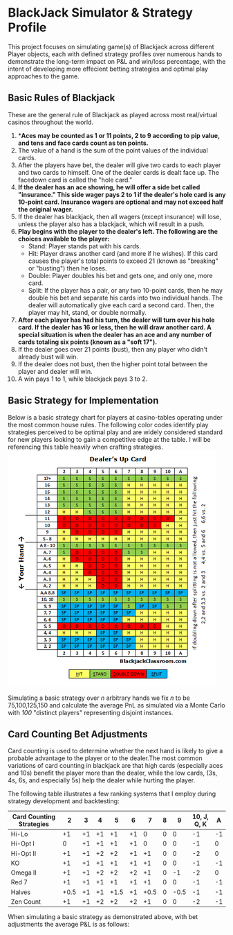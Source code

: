 # BlackJack Simulator & Strategy Profile
This project focuses on simulating game(s) of Blackjack across different Player objects, each with defined strategy profiles over numerous hands to demonstrate the long-term impact on P&L and win/loss percentage, with the intent of developing more effecient betting strategies and optimal play approaches to the game. 

## Basic Rules of Blackjack
These are the general rule of Blackjack as played across most real/virtual casinos throughout the world. <br/>

1. ***Aces may be counted as 1 or 11 points, 2 to 9 according to pip value, and tens and face cards count as ten points.**
2. The value of a hand is the sum of the point values of the individual cards.
3. After the players have bet, the dealer will give two cards to each player and two cards to himself. One of the dealer cards is dealt face up. The facedown card is called the "hole card."
4. **If the dealer has an ace showing, he will offer a side bet called "insurance." This side wager pays 2 to 1 if the dealer's hole card is any 10-point card. Insurance wagers are optional and may not exceed half the original wager.**
5. If the dealer has blackjack, then all wagers (except insurance) will lose, unless the player also has a blackjack, which will result in a push. 
6. **Play begins with the player to the dealer's left. The following are the choices available to the player:** 
    - Stand: Player stands pat with his cards.
    - Hit: Player draws another card (and more if he wishes). If this card causes the player's total points to exceed 21 (known as  "breaking" or "busting") then he loses.
    - Double: Player doubles his bet and gets one, and only one, more card.
    - Split: If the player has a pair, or any two 10-point cards, then he may double his bet and separate his cards into two individual hands. The dealer will automatically give each card a second card. Then, the player may hit, stand, or double normally.
7. **After each player has had his turn, the dealer will turn over his hole card. If the dealer has 16 or less, then he will draw another card. A special situation is when the dealer has an ace and any number of cards totaling six points (known as a "soft 17").**
8. If the dealer goes over 21 points (bust), then any player who didn't already bust will win.
9. If the dealer does not bust, then the higher point total between the player and dealer will win.
10. A win pays 1 to 1, while blackjack pays 3 to 2. 

## Basic Strategy for Implementation
Below is a basic strategy chart for players at casino-tables operating under the most common house rules. The following color codes identify play strategies perceived to be optimal play and are widely considered standard for new players looking to gain a competitive edge at the table. I will be referencing this table heavily when crafting strategies.  <br/>
!['SimpleStrategy'](https://github.com/Raj9898/BlackJack_Simulator/blob/master/_misc_/Blackjack-Basic-Strategy-Chart.png) <br/> 

Simulating a basic strategy over *n* arbitrary hands we fix *n* to be 75,100,125,150 and calculate the average PnL as simulated via a Monte Carlo with *100* "distinct players" representing disjoint instances. 


## Card Counting Bet Adjustments
Card counting is used to determine whether the next hand is likely to give a probable advantage to the player or to the dealer.The most common variations of card counting in blackjack are that high cards (especially aces and 10s) benefit the player more than the dealer, while the low cards, (3s, 4s, 6s, and especially 5s) help the dealer while hurting the player.

The following table illustrates a few ranking systems that I employ during strategy development and backtesting:

Card Counting Strategies | 2 | 3 | 4 | 5 | 6 | 7 | 8 | 9 | 10, J, Q, K | A
--- | --- | --- | --- | --- | --- | --- | --- | --- | --- | --- 
Hi-Lo | +1 | +1 | +1 | +1 | +1 | 0 | 0 | 0 | -1 | -1 
Hi-Opt I | 0 | +1 | +1 | +1 | +1 | 0 | 0 | 0 | -1 | 0 
Hi-Opt II | +1 | +1 | +2 | +2 | +1 | +1 | 0 | 0 | -2 | 0 
KO | +1 | +1 | +1 | +1 | +1 | +1 | 0 | 0 | -1 | -1 
Omega II | +1 | +1 | +2 | +2 | +2 | +1 | 0 | -1 | -2 | 0 
Red 7 | +1 | +1 | +1 | +1 | +1 | +1 | 0 | 0 | -1 | -1
Halves | +0.5 | +1 | +1 | +1.5 | +1 | +0.5 | 0 | -0.5 | -1 | -1 
Zen Count | +1 | +1 | +2 | +2 | +2 | +1 | 0 | 0 | -2 | -1 

When simulating a basic strategy as demonstrated above, with bet adjustments the average P&L is as follows:

